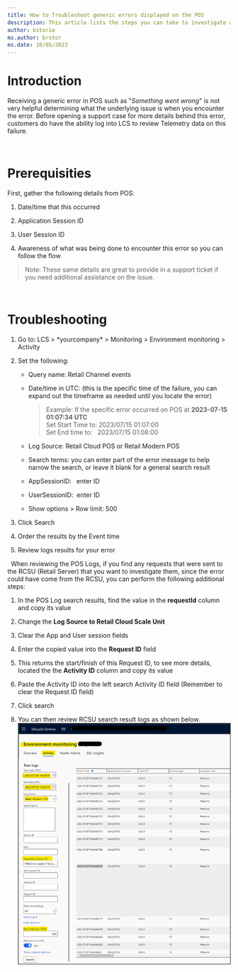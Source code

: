 ```yaml
---
title: How to Troubleshoot generic errors displayed on the POS
description: This article lists the steps you can take to investigate a generic error displayed on the POS
author: bstorie
ms.author: brstor
ms.date: 10/05/2023
---
```

 # Introduction
 Receiving a generic error in POS such as "*Something went wrong*" is not very helpful determining what the underlying issue is when you encounter the error. Before opening a support case for more details behind this error, customers do have the ability log into LCS to review Telemetry data on this failure.

 
# Prerequisities
First, gather the following details from POS:

1.  Date/time that this occurred

2.  Application Session ID

3.  User Session ID

4.  Awareness of what was being done to encounter this error so you can follow the flow

> Note: These same details are great to provide in a support ticket if you need additional assistance on the issue.

 
# Troubleshooting 
1. Go to: LCS &gt; \*yourcompany\* &gt; Monitoring &gt; Environment monitoring &gt; Activity
2. Set the following:
     - Query name: Retail Channel events
     - Date/time in UTC: (this is the specific time of the failure, you can expand out the timeframe as needed until you locate the error)
       > Example:  If the specific error occurred on POS at **2023-07-15 01:07:34 UTC**    
       > Set Start Time to:  2023/07/15 01:07:00  
       > Set End time to:   2023/07/15 01:08:00

    - Log Source: Retail Cloud POS or Retail Modern POS
    - Search terms: you can enter part of the error message to help narrow the search, or leave it blank for a general search result
    - AppSessionID:   enter ID
    - UserSessionID:  enter ID
    - Show options &gt; Row limit: 500

3. Click Search

4. Order the results by the Event time

5. Review logs results for your error

 
When reviewing the POS Logs, if you find any requests that were sent to the RCSU (Retail Server) that you want to investigate them, since the error could have come from the RCSU, you can perform the following additional steps:

1. In the POS Log search results, find the value in the **requestId** column and copy its value

2. Change the **Log Source to Retail Cloud Scale Unit**

3. Clear the App and User session fields

4. Enter the copied value into the **Request ID** field

5. This returns the start/finish of this Request ID, to see more details, located the the **Activity ID** column and copy its value
6. Paste the Activity ID into the left search Activity ID field (Remember to clear the Request ID field)
7. Click search
8. You can then review RCSU search result logs as shown below. 
![Image showing Environment Monitoring Search results](Example-of-environment-monitoring-search-results.png)
